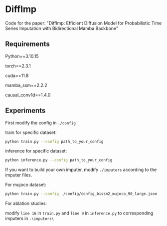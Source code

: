 # DiffImp
Code for the paper: "DiffImp: Efficient Diffusion Model for Probabilistic Time Series Imputation with Bidirectional Mamba Backbone"

## Requirements
Python==3.10.15

torch==2.3.1

cuda==11.8

mamba_ssm==2.2.2

causal_conv1d==1.4.0

## Experiments

First modify the config in `./config`

train for specific dataset:
```bash
python train.py --config path_to_your_config
```

inference for specific dataset:
```bash
python inference.py --config path_to_your_config
```
If you want to build your own imputer, modify `./imputers` according to the imputer files.


For mujoco dataset:
```bash
python train.py --config ./config/config_bissm2_mujoco_90_large.json
```
For ablation studies:

modify `line 16` in `train.py` and `line 9` in `inference.py` to corresponding imputers in `.\imputers\` 
